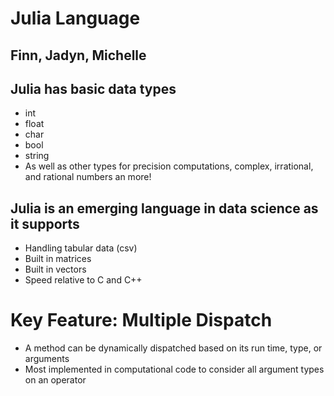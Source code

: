 # Julia Language
## Finn, Jadyn, Michelle

## Julia has basic data types
- int
- float
- char
- bool
- string
- As well as other types for precision computations, complex, irrational, and rational numbers an more!

## Julia is an emerging language in data science as it supports
- Handling tabular data (csv)
- Built in matrices
- Built in vectors
- Speed relative to C and C++

# Key Feature: Multiple Dispatch
- A method can be dynamically dispatched based on its run time, type, or arguments
- Most implemented in computational code to consider all argument types on an operator
